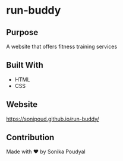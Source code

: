 # run-buddy

## Purpose
A website that offers fitness training services

## Built With
* HTML
* CSS

## Website
https://sonipoud.github.io/run-buddy/

## Contribution
Made with ❤️ by Sonika Poudyal 

